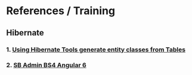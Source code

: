 # References / Training

## Hibernate

### 1. [Using Hibernate Tools generate entity classes from Tables](https://o7planning.org/en/10125/using-hibernate-tools-generate-entity-classes-from-tables)
### 2. [SB Admin BS4 Angular 6](https://github.com/start-angular/SB-Admin-BS4-Angular-6)

